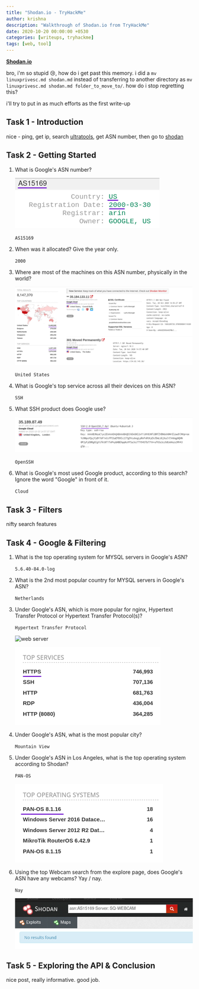 ```yaml
---
title: "Shodan.io - TryHackMe"
author: krishna
description: "Walkthrough of Shodan.io from TryHackMe"
date: 2020-10-20 00:00:00 +0530
categories: [writeups, tryhackme]
tags: [web, tool]
---
```


**[Shodan.io](https://tryhackme.com/room/shodan)**

bro, i'm so stupid :cry:, how do i get past this memory. i did a `mv linuxprivesc.md shodan.md` instead of transferring to another directory as `mv linuxprivesc.md shodan.md folder_to_move_to/`. how do i stop regretting this?

i'll try to put in as much efforts as the first write-up

## Task 1 - Introduction

nice - ping, get ip, search [ultratools](https://www.ultratools.com/tools/asnInfo), get ASN number, then go to [shodan](http://www.shodan.io)

## Task 2 - Getting Started

1. What is Google's ASN number?

	![ultratools search](/assets/img/tryhackme/shodan/shodan1.png)

	`AS15169`

2. When was it allocated? Give the year only.

	`2000`

3. Where are most of the machines on this ASN number, physically in the world?

	![shodan search](/assets/img/tryhackme/shodan/shodan2.png)

	`United States`

4. What is Google's top service across all their devices on this ASN?

	`SSH`

5. What SSH product does Google use?

	![ssh product](/assets/img/tryhackme/shodan/shodan3.png)

	`OpenSSH`

6. What is Google's most used Google product, according to this search? Ignore the word "Google" in front of it.

	`Cloud`

## Task 3 - Filters

nifty search features

## Task 4 - Google & Filtering

1. What is the top operating system for MYSQL servers in Google's ASN?

	`5.6.40-84.0-log`

2. What is the 2nd most popular country for MYSQL servers in Google's ASN?

	`Netherlands`

3. Under Google's ASN, which is more popular for nginx, Hypertext Transfer Protocol or Hypertext Transfer Protocol(s)?

	`Hypertext Transfer Protocol`

	![web server](/assets/img/tryhackme/shodan/-shodan5.png)

	![http or https ig](/assets/img/tryhackme/shodan/shodan6.png)

4. Under Google's ASN, what is the most popular city?

	`Mountain View`

5. Under Google's ASN in Los Angeles, what is the top operating system according to Shodan?

	`PAN-OS`

	![hmm pan os ay?](/assets/img/tryhackme/shodan/shodan7.png)

6. Using the top Webcam search from the explore page, does Google's ASN have any webcams? Yay / nay.

	`Nay`

	![nice, no webcams up](/assets/img/tryhackme/shodan/shodan8.png)

## Task 5 - Exploring the API & Conclusion

nice post, really informative. good job.
